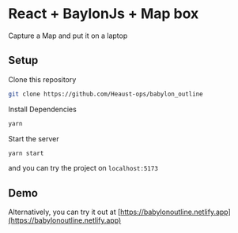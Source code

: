 # React + BaylonJs + Map box

Capture a Map and put it on a laptop

## Setup

Clone this repository

```sh
git clone https://github.com/Heaust-ops/babylon_outline
```

Install Dependencies

```sh
yarn
```

Start the server

```sh
yarn start
```

and you can try the project on `localhost:5173`

## Demo

Alternatively, you can try it out at [https://babylonoutline.netlify.app](https://babylonoutline.netlify.app)